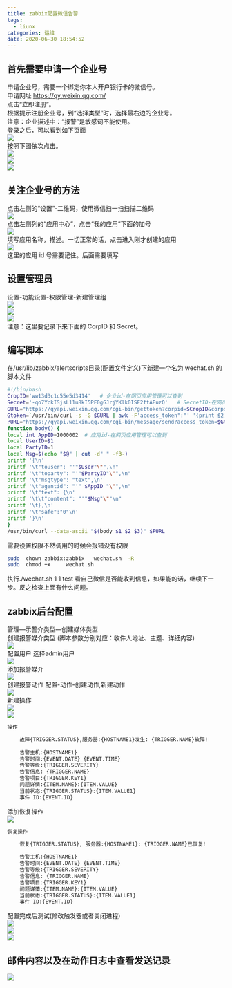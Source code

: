 ```yaml
---
title: zabbix配置微信告警
tags:
  - liunx
categories: 运维
date: 2020-06-30 18:54:52
---
```

## 首先需要申请一个企业号
申请企业号，需要一个绑定你本人开户银行卡的微信号。
<br/>申请网址 https://qy.weixin.qq.com/<br/>
点击“立即注册”。
<br/>根据提示注册企业号，到“选择类型”时，选择最右边的企业号。<br/>
注意：企业描述中：“报警”是敏感词不能使用。
<br/>登录之后，可以看到如下页面<br/>
![](../1.png)
<br/>按照下图依次点击。<br/>
![](../2.png)
<br/>![](../3.png)<br/>
![](../4.png)

## 关注企业号的方法
点击左侧的“设置”-二维码，使用微信扫一扫扫描二维码
<br/>![](../5.png)<br/>
点击左侧列的“应用中心”，点击“我的应用”下面的加号
<br/>![](../6.png)<br/>
填写应用名称，描述。一切正常的话，点击进入刚才创建的应用
<br/>![](../7.png)<br/>
这里的应用 id 号需要记住。后面需要填写

## 设置管理员
设置-功能设置-权限管理-新建管理组
<br/>![](../8.png)<br/>
![](../9.png)
<br/>![](../10.png)<br/>
注意：这里要记录下来下面的 CorpID 和 Secret。

## 编写脚本
在/usr/lib/zabbix/alertscripts目录(配置文件定义)下新建一个名为 wechat.sh 的脚本文件
```bash
#!/bin/bash
CropID='ww13d3c1c55e5d3414'   # 企业id-在网页应用管理可以查到
Secret='-qo7YckISjsL11u8kI5PF0gGJrjYKlk0ISF2ftAPuzQ'   # SecretID-在网页应用管理可以查到
GURL="https://qyapi.weixin.qq.com/cgi-bin/gettoken?corpid=$CropID&corpsecret=$Secret"
Gtoken=`/usr/bin/curl -s -G $GURL | awk -F'access_token":"' '{print $2}'|awk -F'"' '{print $1}' `
PURL="https://qyapi.weixin.qq.com/cgi-bin/message/send?access_token=$Gtoken"
function body() {
local int AppID=1000002  # 应用id-在网页应用管理可以查到
local UserID=$1
local PartyID=1
local Msg=$(echo "$@" | cut -d" " -f3-)
printf '{\n'
printf '\t"touser": "'"$User"\"",\n"
printf '\t"toparty": "'"$PartyID"\"",\n"
printf '\t"msgtype": "text",\n'
printf '\t"agentid": "'" $AppID "\"",\n"
printf '\t"text": {\n'
printf '\t\t"content": "'"$Msg"\""\n"
printf '\t},\n'
printf '\t"safe":"0"\n'
printf '}\n'
}
/usr/bin/curl --data-ascii "$(body $1 $2 $3)" $PURL
```
需要设置权限不然调用的时候会报错没有权限
```bash
sudo  chown zabbix:zabbix   wechat.sh  -R 
sudo  chmod +x     wechat.sh
```
执行./wechat.sh 1 1 test 看自己微信是否能收到信息，如果能的话，继续下一步。反之检查上面有什么问题。

## zabbix后台配置
管理—示警介类型—创建媒体类型
<br/>创建报警媒介类型 (脚本参数分别对应：收件人地址、主题、详细内容)<br/>
![](../21.png)
<br/>配置用户 选择admin用户<br/>
![](../22.png)
<br/>添加报警媒介<br/>
![](../23.png)
<br/>创建报警动作 配置-动作-创建动作,新建动作<br/>
![](../24.png)
<br/>新建操作<br/>
![](../25.png)
<br/>![](../26.png)<br/>

```bash
操作

	故障{TRIGGER.STATUS},服务器:{HOSTNAME1}发生: {TRIGGER.NAME}故障!
	
	告警主机:{HOSTNAME1}
	告警时间:{EVENT.DATE} {EVENT.TIME}
	告警等级:{TRIGGER.SEVERITY}
	告警信息: {TRIGGER.NAME}
	告警项目:{TRIGGER.KEY1}
	问题详情:{ITEM.NAME}:{ITEM.VALUE}
	当前状态:{TRIGGER.STATUS}:{ITEM.VALUE1}
	事件 ID:{EVENT.ID}
```

添加恢复操作
<br/>![](../27.png)<br/>

```bash
恢复操作

	恢复{TRIGGER.STATUS}, 服务器:{HOSTNAME1}: {TRIGGER.NAME}已恢复!
	
	告警主机:{HOSTNAME1}
	告警时间:{EVENT.DATE} {EVENT.TIME}
	告警等级:{TRIGGER.SEVERITY}
	告警信息: {TRIGGER.NAME}
	告警项目:{TRIGGER.KEY1}
	问题详情:{ITEM.NAME}:{ITEM.VALUE}
	当前状态:{TRIGGER.STATUS}:{ITEM.VALUE1}
	事件 ID:{EVENT.ID}
```

配置完成后测试(修改触发器或者关闭进程)
<br/>![](../28.png)<br/>
![](../29.png)
<br/>![](../30.png)<br/>

## 邮件内容以及在动作日志中查看发送记录
![](../35.png)